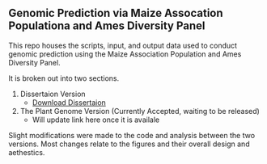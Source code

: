 ## Genomic Prediction via Maize Assocation Populationa and Ames Diversity Panel

This repo houses the scripts, input, and output data used to conduct genomic prediction using the Maize Association Population and Ames Diversity Panel.

It is broken out into two sections.

1. Dissertaion Version
    - [Download Dissertaion](https://lib.dr.iastate.edu/etd/17179/)
2. The Plant Genome Version (Currently Accepted, waiting to be released)
    - Will update link here once it is availale

Slight modifications were made to the code and analysis between the two versions. Most changes relate to the figures and their overall design and aethestics.
